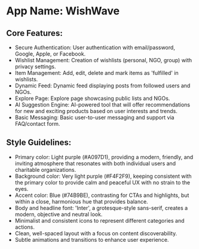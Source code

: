 # **App Name**: WishWave

## Core Features:

- Secure Authentication: User authentication with email/password, Google, Apple, or Facebook.
- Wishlist Management: Creation of wishlists (personal, NGO, group) with privacy settings.
- Item Management: Add, edit, delete and mark items as 'fulfilled' in wishlists.
- Dynamic Feed: Dynamic feed displaying posts from followed users and NGOs.
- Explore Page: Explore page showcasing public lists and NGOs.
- AI Suggestion Engine: AI-powered tool that will offer recommendations for new and exciting products based on user interests and trends.
- Basic Messaging: Basic user-to-user messaging and support via FAQ/contact form.

## Style Guidelines:

- Primary color: Light purple (#A097D1), providing a modern, friendly, and inviting atmosphere that resonates with both individual users and charitable organizations.
- Background color: Very light purple (#F4F2F9), keeping consistent with the primary color to provide calm and peaceful UX with no strain to the eyes.
- Accent color: Blue (#74B9BE), contrasting for CTAs and highlights, but within a close, harmonious hue that provides balance.
- Body and headline font: 'Inter', a grotesque-style sans-serif, creates a modern, objective and neutral look.
- Minimalist and consistent icons to represent different categories and actions.
- Clean, well-spaced layout with a focus on content discoverability.
- Subtle animations and transitions to enhance user experience.